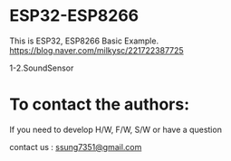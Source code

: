 # ESP32-ESP8266

   This is ESP32, ESP8266 Basic Example. 
   https://blog.naver.com/milkysc/221722387725
   
   1-2.SoundSensor

# To contact the authors:

If you need to develop H/W, F/W, S/W or have a question

contact us : ssung7351@gmail.com

